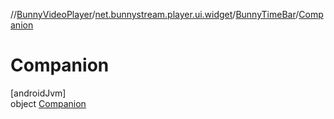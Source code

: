 //[BunnyVideoPlayer](../../../../index.md)/[net.bunnystream.player.ui.widget](../../index.md)/[BunnyTimeBar](../index.md)/[Companion](index.md)

# Companion

[androidJvm]\
object [Companion](index.md)
